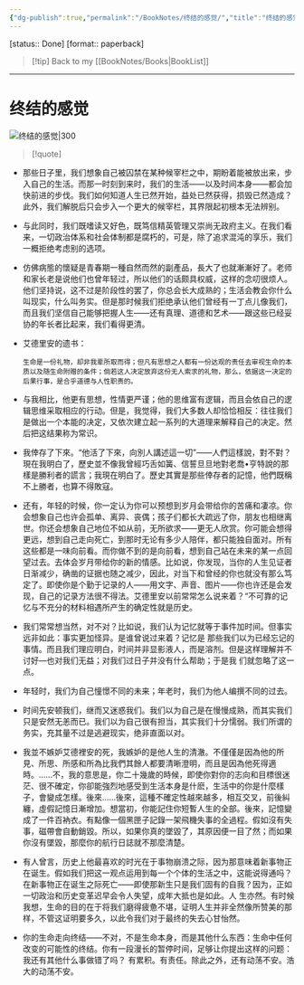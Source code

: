 ```yaml
---
{"dg-publish":true,"permalink":"/BookNotes/终结的感觉/","title":"终结的感觉","noteIcon":""}
---
```


[status:: Done]
[format:: paperback]

>[!tip] Back to my [[BookNotes/Books\|BookList]]

---
# 终结的感觉

![终结的感觉|300](https://img2.doubanio.com/view/subject/l/public/s10324183.jpg)

>[!quote]

- 那些日子里，我们想象自己被囚禁在某种候宰栏之中，期盼着能被放出来，步入自己的生活。而那一时刻到来时，我们的生活——以及时间本身——都会加快前进的步伐。我们如何知道人生已然开始，益处已然获得，损毁已然造成？此外，我们解脱后只会步入一个更大的候宰栏，其界限起初根本无法辨别。
- 与此同时，我们既嗜读又好色，既笃信精英管理又崇尚无政府主义。在我们看来，一切政治体系和社会体制都是腐朽的，可是，除了追求混沌的享乐，我们一概拒绝考虑别的选项。
- 仿佛病態的懷疑是青春期一種自然而然的副產品，長大了也就漸漸好了。老师和家长老是说他们也曾年轻过，所以他们的话颇具权威，这样的念叨很烦人。他们坚持说，这不过是阶段性的罢了，你总会长大成熟的；生活会教会你什么叫现实，什么叫务实。但是那时候我们拒绝承认他们曾经有一丁点儿像我们，而且我们坚信自己能够把握人生——还有真理、道德和艺术——跟这些已经妥协的年长者比起来，我们看得更清。
- 艾德里安的遗书：
    
    ```
    生命是一份礼物，却非我辈所取而得；但凡有思想之人都有一份达观的责任去审视生命的本质以及随生命附赠的条件；倘若这人决定放弃这份无人索求的礼物，那么，依据这一决定的后果行事，是合乎道德与人性职责的。
    ```
    
- 与我相比，他更有思想，性情更严谨；他的思维富有逻辑，而且会依自己的逻辑思维采取相应的行动。但是，我觉得，我们大多数人却恰恰相反：往往我们是做出一个本能的决定，又依次建立起一系列的大道理来解释自己的决定。然后把这结果称为常识。
- 我倖存了下來。“他活了下來，向別人講述這一切”——人們這樣說，對不對？現在我明白了，歷史並不像我曾經巧舌如簧、信誓旦旦地對老喬•亨特說的那樣是勝利者的謊言；我現在明白了。歷史其實是那些倖存者的記憶，他們既稱不上勝者，也算不得敗寇。
- 还有，年轻的时候，你一定认为你可以预想到岁月会带给你的苦痛和凄凉。你会想象自己也许会孤单、离异、丧偶；孩子们都长大疏远了你，朋友也相继离世。你还会想象自己地位不如从前，无所欲求——更无人欣赏。你可能会想得更远，想到自己走向死亡，到那时无论有多少人陪伴，都只能独自面对。所有这些都是一味向前看。而你做不到的是向前看，想到自己站在未来的某一点回望过去。去体会岁月带给你的新的情感。比如说，你发现，当你的人生见证者日渐减少，确凿的证据也随之减少，因此，对当下和曾经的你也就没有那么笃定了。即使你是个勤于记录的人——用文字、声音、图片——你也许还是会发现，自己的记录方法很不得法。艾德里安以前常常怎么说来着？“不可靠的记忆与不充分的材料相遇所产生的确定性就是历史。
- 我们常常想当然，对不对？比如说，我们认为记忆就等于事件加时间。但事实远非如此：事实更加怪异。是谁曾说过来着？记忆是 那些我们以为已经忘记的事情。而且我们理应明白，时间并非显影液人，而是溶剂。但是这样理解并不讨好—也对我们无益；对我们过日子并没有什么帮助；于是我 们就忽略了这一点。
- 年轻时，我们为自己憧憬不同的未来；年老时，我们为他人编撰不同的过去。
- 时间先安顿我们，继而又迷惑我们。我们以为自己是在慢慢成熟，而其实我们只是安然无恙而已。我们以为自己很有担当，其实我们十分懦弱。我们所谓的务实，充其量不过是逃避现实，绝非直面以对。
- 我並不嫉妒艾德裡安的死，我嫉妒的是他人生的清澈。不僅僅是因為他的所見、所思、所感和所為比我們其餘人都要清晰澄明，而且是因為他死得適時。……不，我的意思是，你二十幾歲的時候，即使你對你的志向和目標很迷茫、很不確定，你卻能強烈地感受到生活本身是什麽，生活中的你是什麼樣子，會變成怎樣。後來……後來，這種不確定性越來越多，相互交叉，前後糾纏，虛假記憶日漸增加。想當初，你能記住你短暫人生的全部。後來，記憶變成了一件百衲衣。有點像一個黑匣子記錄一架飛機失事的全過程。假如沒有失事，磁帶會自動銷毀。所以，如果你真的墜毀了，其原因便一目了然；而如果你沒有墜毀，那麼你的航行日誌就不那麼清楚。
- 有人曾言，历史上他最喜欢的时光在于事物崩溃之际，因为那意味着新事物正在诞生。假如我们把这一观点运用到每一个个体的生活之中，这能说得通吗？在新事物正在诞生之际死亡——即使那新生只是我们固有的自我？因为，正如一切政治和历史变革迟早会令人失望，成年大抵也是如此。人 生亦然。有时候我想，生命的目的在于将我们磨得疲惫不堪，证明人生并非全然像所赞美的那样，不管这证明要多久，以此令我们对于最终的失去心甘怡然。
- 你的生命走向终结——不对，不是生命本身，而是其他什么东西：生命中任何改变的可能性的终结。你有一段漫长的暂停时间，足够让你提出这样的问题：我还有其他什么事做错了吗？ 有累积。有责任。除此之外，还有动荡不安。浩大的动荡不安。
